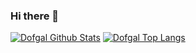 ### Hi there 👋

[![Dofgal Github Stats](https://github-readme-stats.vercel.app/api/?username=Dofgal&include_all_commits=true)](https://github.com/Dofgal)
[![Dofgal Top Langs](https://github-readme-stats.vercel.app/api/top-langs/?username=Dofgal&langs_count=10&layout=compact)](https://github.com/Dofgal)

<!--
**Dofgal/Dofgal** is a ✨ _special_ ✨ repository because its `README.md` (this file) appears on your GitHub profile.

Here are some ideas to get you started:

- 🔭 I’m currently working on ...
- 🌱 I’m currently learning ...
- 👯 I’m looking to collaborate on ...
- 🤔 I’m looking for help with ...
- 💬 Ask me about ...
- 📫 How to reach me: ...
- 😄 Pronouns: ...
- ⚡ Fun fact: ...
-->

